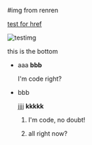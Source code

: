 #img from renren

[test for href](#bottom)

![testimg][]

[testimg]: http://fmn.rrimg.com/fmn061/20120228/2135/p_large_MNVs_6fc2000003ed121c.jpg "this is supposed to show as string"

<a name="bottom"></a>
this is the bottom

* aaa
**bbb**

    I'm code right?

* bbb

    jjjj
    **kkkkk**
    1. I'm code, no doubt!

    1. all right now?

